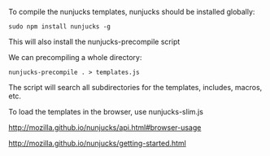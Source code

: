 To compile the nunjucks templates, nunjucks should be installed globally:

    sudo npm install nunjucks -g

This will also install the nunjucks-precompile script

We can precompiling a whole directory:

    nunjucks-precompile . > templates.js

The script will search all subdirectories for the templates, includes, macros, etc.

To load the templates in the browser, use nunjucks-slim.js

http://mozilla.github.io/nunjucks/api.html#browser-usage

http://mozilla.github.io/nunjucks/getting-started.html